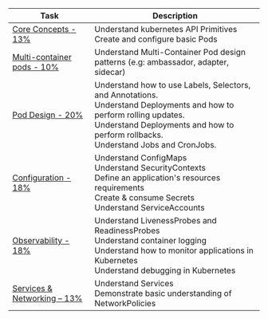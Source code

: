 | Task                  |  Description                                                                                    |
|-----------------------|-------------------------------------------------------------------------------------------------|
|[Core Concepts - 13%](https://github.com/rohitsardesai50/ckad-prep/blob/master/core-concepts.md) | Understand kubernetes API Primitives<br>Create and configure basic Pods |
|[Multi-container pods - 10%](https://github.com/rohitsardesai50/ckad-prep/blob/master/multi-container-pods.md) | Understand Multi-Container Pod design patterns (e.g: ambassador, adapter, sidecar) |
|[Pod Design - 20%](https://github.com/rohitsardesai50/ckad-prep/blob/master/pod-design.md) | Understand how to use Labels, Selectors, and Annotations.<br> Understand Deployments and how to perform rolling updates.<br>Understand Deployments and how to perform rollbacks.<br>Understand Jobs and CronJobs. |
|[Configuration - 18%](https://github.com/rohitsardesai50/ckad-prep/blob/master/configuration.md) | Understand ConfigMaps <br> Understand SecurityContexts <br>Define an application's resources requirements<br>Create & consume Secrets<br>Understand ServiceAccounts |
|[Observability - 18%](https://github.com/rohitsardesai50/ckad-prep/blob/master/observability.md)|Understand LivenessProbes and ReadinessProbes <br>Understand container logging <br>Understand how to monitor applications in Kubernetes<br>Understand debugging in Kubernetes|
|[Services & Networking – 13%](https://github.com/rohitsardesai50/ckad-prep/blob/master/services-networking.md)| Understand Services <br>Demonstrate basic understanding of NetworkPolicies|

